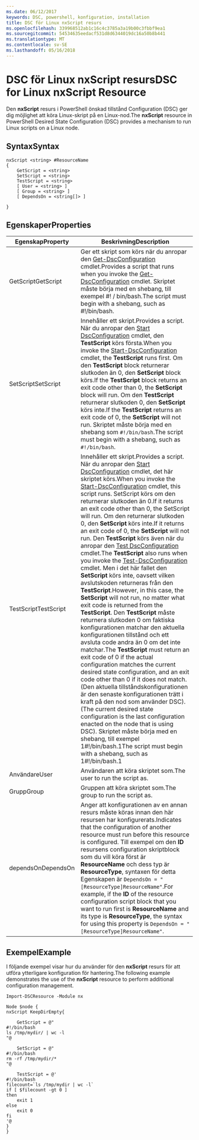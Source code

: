 ```yaml
---
ms.date: 06/12/2017
keywords: DSC, powershell, konfiguration, installation
title: DSC för Linux nxScript resurs
ms.openlocfilehash: 339968512ab1c16c4c3785a3a19b00c3fbbf9ea1
ms.sourcegitcommit: 54534635eedacf531d8d6344019dc16a50b8b441
ms.translationtype: MT
ms.contentlocale: sv-SE
ms.lasthandoff: 05/16/2018
---
```

# <a name="dsc-for-linux-nxscript-resource"></a><span data-ttu-id="7e496-103">DSC för Linux nxScript resurs</span><span class="sxs-lookup"><span data-stu-id="7e496-103">DSC for Linux nxScript Resource</span></span>

<span data-ttu-id="7e496-104">Den **nxScript** resurs i PowerShell önskad tillstånd Configuration (DSC) ger dig möjlighet att köra Linux-skript på en Linux-nod.</span><span class="sxs-lookup"><span data-stu-id="7e496-104">The **nxScript** resource in PowerShell Desired State Configuration (DSC) provides a mechanism to run Linux scripts on a Linux node.</span></span>

## <a name="syntax"></a><span data-ttu-id="7e496-105">Syntax</span><span class="sxs-lookup"><span data-stu-id="7e496-105">Syntax</span></span>

```
nxScript <string> #ResourceName
{
    GetScript = <string>
    SetScript = <string>
    TestScript = <string>
    [ User = <string> ]
    [ Group = <string> ]
    [ DependsOn = <string[]> ]

}
```

## <a name="properties"></a><span data-ttu-id="7e496-106">Egenskaper</span><span class="sxs-lookup"><span data-stu-id="7e496-106">Properties</span></span>

|  <span data-ttu-id="7e496-107">Egenskap</span><span class="sxs-lookup"><span data-stu-id="7e496-107">Property</span></span> |  <span data-ttu-id="7e496-108">Beskrivning</span><span class="sxs-lookup"><span data-stu-id="7e496-108">Description</span></span> |
|---|---|
| <span data-ttu-id="7e496-109">GetScript</span><span class="sxs-lookup"><span data-stu-id="7e496-109">GetScript</span></span>| <span data-ttu-id="7e496-110">Ger ett skript som körs när du anropar den [Get-DscConfiguration](https://technet.microsoft.com/en-us/library/dn521625.aspx) cmdlet.</span><span class="sxs-lookup"><span data-stu-id="7e496-110">Provides a script that runs when you invoke the [Get-DscConfiguration](https://technet.microsoft.com/en-us/library/dn521625.aspx) cmdlet.</span></span> <span data-ttu-id="7e496-111">Skriptet måste börja med en shebang, till exempel #! / bin/bash.</span><span class="sxs-lookup"><span data-stu-id="7e496-111">The script must begin with a shebang, such as #!/bin/bash.</span></span>|
| <span data-ttu-id="7e496-112">SetScript</span><span class="sxs-lookup"><span data-stu-id="7e496-112">SetScript</span></span>| <span data-ttu-id="7e496-113">Innehåller ett skript.</span><span class="sxs-lookup"><span data-stu-id="7e496-113">Provides a script.</span></span> <span data-ttu-id="7e496-114">När du anropar den [Start DscConfiguration](https://technet.microsoft.com/en-us/library/dn521623.aspx) cmdlet, den **TestScript** körs första.</span><span class="sxs-lookup"><span data-stu-id="7e496-114">When you invoke the [Start-DscConfiguration](https://technet.microsoft.com/en-us/library/dn521623.aspx) cmdlet, the **TestScript** runs first.</span></span> <span data-ttu-id="7e496-115">Om den **TestScript** block returnerar slutkoden än 0, den **SetScript** block körs.</span><span class="sxs-lookup"><span data-stu-id="7e496-115">If the **TestScript** block returns an exit code other than 0, the **SetScript** block will run.</span></span> <span data-ttu-id="7e496-116">Om den **TestScript** returnerar slutkoden 0, den **SetScript** körs inte.</span><span class="sxs-lookup"><span data-stu-id="7e496-116">If the **TestScript** returns an exit code of 0, the **SetScript** will not run.</span></span> <span data-ttu-id="7e496-117">Skriptet måste börja med en shebang som `#!/bin/bash`.</span><span class="sxs-lookup"><span data-stu-id="7e496-117">The script must begin with a shebang, such as `#!/bin/bash`.</span></span>|
| <span data-ttu-id="7e496-118">TestScript</span><span class="sxs-lookup"><span data-stu-id="7e496-118">TestScript</span></span>| <span data-ttu-id="7e496-119">Innehåller ett skript.</span><span class="sxs-lookup"><span data-stu-id="7e496-119">Provides a script.</span></span> <span data-ttu-id="7e496-120">När du anropar den [Start DscConfiguration](https://technet.microsoft.com/en-us/library/dn521623.aspx) cmdlet, det här skriptet körs.</span><span class="sxs-lookup"><span data-stu-id="7e496-120">When you invoke the [Start-DscConfiguration](https://technet.microsoft.com/en-us/library/dn521623.aspx) cmdlet, this script runs.</span></span> <span data-ttu-id="7e496-121">SetScript körs om den returnerar slutkoden än 0.</span><span class="sxs-lookup"><span data-stu-id="7e496-121">If it returns an exit code other than 0, the SetScript will run.</span></span> <span data-ttu-id="7e496-122">Om den returnerar slutkoden 0, den **SetScript** körs inte.</span><span class="sxs-lookup"><span data-stu-id="7e496-122">If it returns an exit code of 0, the **SetScript** will not run.</span></span> <span data-ttu-id="7e496-123">Den **TestScript** körs även när du anropar den [Test DscConfiguration](https://technet.microsoft.com/en-us/library/dn407382.aspx) cmdlet.</span><span class="sxs-lookup"><span data-stu-id="7e496-123">The **TestScript** also runs when you invoke the [Test-DscConfiguration](https://technet.microsoft.com/en-us/library/dn407382.aspx) cmdlet.</span></span> <span data-ttu-id="7e496-124">Men i det här fallet den **SetScript** körs inte, oavsett vilken avslutskoden returneras från den **TestScript**.</span><span class="sxs-lookup"><span data-stu-id="7e496-124">However, in this case, the **SetScript** will not run, no matter what exit code is returned from the **TestScript**.</span></span> <span data-ttu-id="7e496-125">Den **TestScript** måste returnera slutkoden 0 om faktiska konfigurationen matchar den aktuella konfigurationen tillstånd och ett avsluta code andra än 0 om det inte matchar.</span><span class="sxs-lookup"><span data-stu-id="7e496-125">The **TestScript** must return an exit code of 0 if the actual configuration matches the current desired state configuration, and an exit code other than 0 if it does not match.</span></span> <span data-ttu-id="7e496-126">(Den aktuella tillståndskonfigurationen är den senaste konfigurationen trätt i kraft på den nod som använder DSC).</span><span class="sxs-lookup"><span data-stu-id="7e496-126">(The current desired state configuration is the last configuration enacted on the node that is using DSC).</span></span> <span data-ttu-id="7e496-127">Skriptet måste börja med en shebang, till exempel 1#!/bin/bash.1</span><span class="sxs-lookup"><span data-stu-id="7e496-127">The script must begin with a shebang, such as 1#!/bin/bash.1</span></span>|
| <span data-ttu-id="7e496-128">Användare</span><span class="sxs-lookup"><span data-stu-id="7e496-128">User</span></span>| <span data-ttu-id="7e496-129">Användaren att köra skriptet som.</span><span class="sxs-lookup"><span data-stu-id="7e496-129">The user to run the script as.</span></span>|
| <span data-ttu-id="7e496-130">Grupp</span><span class="sxs-lookup"><span data-stu-id="7e496-130">Group</span></span>| <span data-ttu-id="7e496-131">Gruppen att köra skriptet som.</span><span class="sxs-lookup"><span data-stu-id="7e496-131">The group to run the script as.</span></span>|
| <span data-ttu-id="7e496-132">dependsOn</span><span class="sxs-lookup"><span data-stu-id="7e496-132">DependsOn</span></span> | <span data-ttu-id="7e496-133">Anger att konfigurationen av en annan resurs måste köras innan den här resursen har konfigurerats.</span><span class="sxs-lookup"><span data-stu-id="7e496-133">Indicates that the configuration of another resource must run before this resource is configured.</span></span> <span data-ttu-id="7e496-134">Till exempel om den **ID** resursens configuration skriptblock som du vill köra först är **ResourceName** och dess typ är **ResourceType**, syntaxen för detta Egenskapen är `DependsOn = "[ResourceType]ResourceName"`.</span><span class="sxs-lookup"><span data-stu-id="7e496-134">For example, if the **ID** of the resource configuration script block that you want to run first is **ResourceName** and its type is **ResourceType**, the syntax for using this property is `DependsOn = "[ResourceType]ResourceName"`.</span></span>|

## <a name="example"></a><span data-ttu-id="7e496-135">Exempel</span><span class="sxs-lookup"><span data-stu-id="7e496-135">Example</span></span>

<span data-ttu-id="7e496-136">I följande exempel visar hur du använder för den **nxScript** resurs för att utföra ytterligare konfiguration för hantering.</span><span class="sxs-lookup"><span data-stu-id="7e496-136">The following example demonstrates the use of the **nxScript** resource to perform additional configuration management.</span></span>

```
Import-DSCResource -Module nx

Node $node {
nxScript KeepDirEmpty{

    GetScript = @"
#!/bin/bash
ls /tmp/mydir/ | wc -l
"@

    SetScript = @"
#!/bin/bash
rm -rf /tmp/mydir/*
"@

    TestScript = @'
#!/bin/bash
filecount=`ls /tmp/mydir | wc -l`
if [ $filecount -gt 0 ]
then
    exit 1
else
    exit 0
fi
'@
}
}
```
